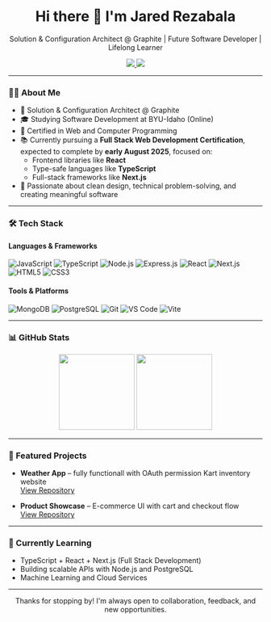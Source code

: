 <h1 align="center">Hi there 👋 I'm Jared Rezabala</h1>

<p align="center">
  Solution & Configuration Architect @ Graphite | Future Software Developer | Lifelong Learner
</p>

<p align="center">
  <a href="https://www.linkedin.com/in/jared-rezabala/" target="_blank">
    <img src="https://img.shields.io/badge/LinkedIn-0A66C2?style=for-the-badge&logo=linkedin&logoColor=white" />
  </a>
  <a href="mailto:rezabalajared@gmail.com">
    <img src="https://img.shields.io/badge/Email-D14836?style=for-the-badge&logo=gmail&logoColor=white" />
  </a>
</p>

---

### 🧑‍💻 About Me

- 💼 Solution & Configuration Architect @ Graphite  
- 🎓 Studying Software Development at BYU-Idaho (Online)  
- 🧾 Certified in Web and Computer Programming  
- 📚 Currently pursuing a **Full Stack Web Development Certification**, expected to complete by **early August 2025**, focused on:  
  - Frontend libraries like **React**  
  - Type-safe languages like **TypeScript**  
  - Full-stack frameworks like **Next.js**  
- 🧠 Passionate about clean design, technical problem-solving, and creating meaningful software

---

### 🛠 Tech Stack

#### Languages & Frameworks
![JavaScript](https://img.shields.io/badge/-JavaScript-black?style=flat-square&logo=javascript)
![TypeScript](https://img.shields.io/badge/-TypeScript-3178C6?style=flat-square&logo=typescript&logoColor=white)
![Node.js](https://img.shields.io/badge/-Node.js-339933?style=flat-square&logo=node.js&logoColor=white)
![Express.js](https://img.shields.io/badge/-Express.js-black?style=flat-square&logo=express)
![React](https://img.shields.io/badge/-React-61DAFB?style=flat-square&logo=react)
![Next.js](https://img.shields.io/badge/-Next.js-black?style=flat-square&logo=next.js)
![HTML5](https://img.shields.io/badge/-HTML5-E34F26?style=flat-square&logo=html5)
![CSS3](https://img.shields.io/badge/-CSS3-1572B6?style=flat-square&logo=css3)

#### Tools & Platforms
![MongoDB](https://img.shields.io/badge/-MongoDB-4EA94B?style=flat-square&logo=mongodb)
![PostgreSQL](https://img.shields.io/badge/-PostgreSQL-336791?style=flat-square&logo=postgresql)
![Git](https://img.shields.io/badge/-Git-F05032?style=flat-square&logo=git)
![VS Code](https://img.shields.io/badge/-VS%20Code-007ACC?style=flat-square&logo=visual-studio-code)
![Vite](https://img.shields.io/badge/-Vite-646CFF?style=flat-square&logo=vite&logoColor=white)

---

### 📊 GitHub Stats

<p align="center">
  <img src="https://github-readme-stats.vercel.app/api?username=jaredrezabala&show_icons=true&theme=github_dark&hide_border=true" height="150" />
  <img src="https://github-readme-stats.vercel.app/api/top-langs/?username=jaredrezabala&layout=compact&theme=github_dark&hide_border=true" height="150" />
</p>

---

### 🚀 Featured Projects

- **Weather App** – fully functionall with OAuth permission Kart inventory website  
  [View Repository](https://github.com/jaredrezabala/CSE340)

- **Product Showcase** – E-commerce UI with cart and checkout flow  
  [View Repository](https://github.com/jaredrezabala/WDD-330)

---

### 🌱 Currently Learning

- TypeScript + React + Next.js (Full Stack Development)
- Building scalable APIs with Node.js and PostgreSQL
- Machine Learning and Cloud Services

---

<p align="center">
  Thanks for stopping by! I'm always open to collaboration, feedback, and new opportunities.
</p>
